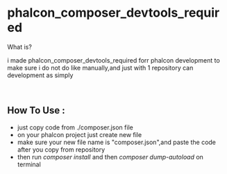 # phalcon_composer_devtools_required

<p>What is?</p>
<p>i made phalcon_composer_devtools_required forr phalcon development to make sure i do not do like manually,and just with 1 repository can development as simply</p>

<br>

## How To Use :
- just copy code from ./composer.json file
- on your phalcon project just create new file 
- make sure your new file name is "composer.json",and paste the code after you copy from repository
- then run *composer install* and then *composer dump-autoload* on terminal
